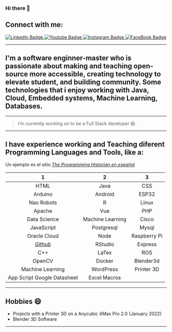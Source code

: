 ### Hi there 👋

<!--
**luisreylara/luisreylara** is a ✨ _special_ ✨ repository because its `README.md` (this file) appears on your GitHub profile.

Here are some ideas to get you started:

- 🔭 I’m currently working on ...
- 🌱 I’m currently learning ...
- 👯 I’m looking to collaborate on ...
- 🤔 I’m looking for help with ...
- 💬 Ask me about ...
- 📫 How to reach me: ...
- 😄 Pronouns: ...
- ⚡ Fun fact: ...
-->

## Connect with me:
<div id="badges">
  <a href="https://www.linkedin.com/in/luisreylara/">
    <img src="https://img.shields.io/badge/LinkedIn-blue?style=for-the-badge&logo=linkedin&logoColor=white" alt="LinkedIn Badge"/>
  </a>
  <a href="youtube.com/@LuisReyLara">
    <img src="https://img.shields.io/badge/YouTube-red?style=for-the-badge&logo=youtube&logoColor=white" alt="Youtube Badge"/>
  </a>
  <a href="https://www.instagram.com/luis.rey.lara/?hl=en">
    <img src="https://img.shields.io/badge/Instagram-E4405F?style=for-the-badge&logo=instagram&logoColor=white" alt="Instagram Badge"/>
  </a>
  <a href="https://www.facebook.com/luisreylara/">
    <img src="https://img.shields.io/badge/Facebook-Connect-brightgreen?style=for-the-badge&labelColor=black&logo=facebook" alt="FaceBook Badge"/>
  </a>
</div>

---
## I'm a software enginner-master who is passionate about making and teaching open-source more accessible, creating technology to elevate student, and building community. Some technologies that i enjoy working with Java, Cloud, Embedded systems, Machine Learning, Databases.
---
> I’m currently working on to be a Full Stack developer 😄.

---
## I have experience working and Teaching diferent Programming Languages and Tools, like a:

Un ejemplo es el sitio *[The Programming Historian en español][1]*

| 1 | 2 | 3 |
| :---:| :---: | :---: |
| HTML | Java | CSS |
| Arduino | Android | ESP32 |
| Nao Robots | R | Linux |
| Apache | Vue | PHP |
| Data Science | Machine Learning | Cisco |
| JavaScript | Postgresql | Mysql |
| Oracle Cloud | Node | Raspberry Pi |
| *[Github][1]* | RStudio | Express|
| C++ | LaTex | ROS |
| OpenCV | Docker | Blender3d |
| Machine Learning | WordPress | Printer 3D |
| App Script Google Datasheet | Excel Macros |  |
---

## Hobbies 😄
- Projects with a Printer 3D on a Anycubic 4Max Pro 2.0 (January 2022)
- Blender 3D Software
---
[1]:  https://github.com/luisreylara/github/
